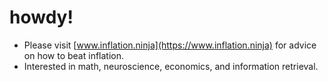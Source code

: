# howdy!
- Please visit [www.inflation.ninja](https://www.inflation.ninja) for advice on how to beat inflation.
- Interested in math, neuroscience, economics, and information retrieval.
